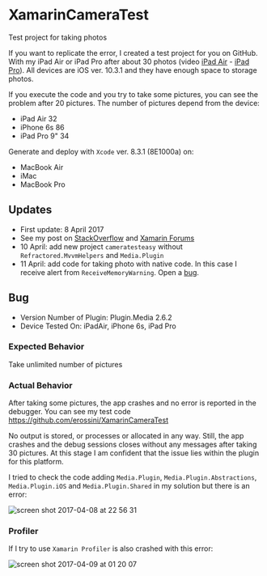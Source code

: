# XamarinCameraTest
Test project for taking photos

If you want to replicate the error, I created a test project for you on GitHub. With my iPad Air or iPad Pro after about 30 photos (video [iPad Air](https://youtu.be/od0Qx5YdMo0) - [iPad Pro](https://youtu.be/0IReKcFyPcc)). All devices are iOS ver. 10.3.1 and they have enough space to storage photos.

If you execute the code and you try to take some pictures, you can see the problem after 20 pictures. The number of pictures depend from the device:

- iPad Air 32
- iPhone 6s 86
- iPad Pro 9" 34

Generate and deploy with `Xcode` ver. 8.3.1 (8E1000a) on:

- MacBook Air
- iMac
- MacBook Pro

## Updates
- First update: 8 April 2017
- See my post on [StackOverflow](http://stackoverflow.com/questions/43301608/xamarin-forms-and-plugin-media-after-about-20-photos-something-crashes) and [Xamarin Forums](https://forums.xamarin.com/discussion/92808/xamarin-forms-and-plugin-media-after-about-20-photos-something-crashes)
- 10 April: add new project `cameratesteasy` without `Refractored.MvvmHelpers` and `Media.Plugin`
- 11 April: add code for taking photo with native code. In this case I receive alert from `ReceiveMemoryWarning`. Open a [bug](https://bugzilla.xamarin.com/show_bug.cgi?id=55010).

## Bug 

- Version Number of Plugin: Plugin.Media 2.6.2
- Device Tested On: iPadAir, iPhone 6s, iPad Pro

### Expected Behavior
Take unlimited number of pictures

### Actual Behavior
After taking some pictures, the app crashes and no error is reported in the debugger. You can see my test code https://github.com/erossini/XamarinCameraTest

No output is stored, or processes or allocated in any way. Still, the app crashes and the debug sessions closes without any messages after taking 30 pictures. At this stage I am confident that the issue lies within the plugin for this platform.

I tried to check the code adding `Media.Plugin`, `Media.Plugin.Abstractions`, `Media.Plugin.iOS` and `Media.Plugin.Shared` in my solution but there is an error:

![screen shot 2017-04-08 at 22 56 31](https://cloud.githubusercontent.com/assets/9497415/24832763/dba682ba-1cae-11e7-98a0-31774d958eb7.png)

### Profiler
If I try to use `Xamarin Profiler` is also crashed with this error:

![screen shot 2017-04-09 at 01 20 07](https://cloud.githubusercontent.com/assets/9497415/24833511/e199c4f2-1cc2-11e7-97e3-96a3f1dcb53c.png)
